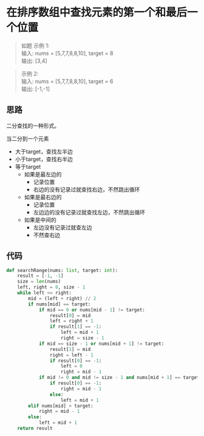 # 在排序数组中查找元素的第一个和最后一个位置
> 如题
>示例 1:  
输入: nums = [5,7,7,8,8,10], target = 8  
输出: [3,4]  

>示例 2:  
输入: nums = [5,7,7,8,8,10], target = 6  
输出: [-1,-1]  

**思路**
--------------------

二分查找的一种形式。

当二分到一个元素
- 大于target，查找左半边
- 小于target，查找右半边
- 等于target
    - 如果是最左边的
        - 记录位置
        - 右边的没有记录过就查找右边，不然跳出循环
    - 如果是最右边的
        - 记录位置
        - 左边边的没有记录过就查找左边，不然跳出循环
    - 如果是中间的
        - 左边没有记录过就查左边
        - 不然查右边
  
**代码**
--------------------
```python
def searchRange(nums: list, target: int):
    result = [-1, -1]
    size = len(nums)
    left, right = 0, size - 1
    while left <= right:
        mid = (left + right) // 2
        if nums[mid] == target:
            if mid == 0 or nums[mid - 1] != target:
                result[0] = mid
                left = right + 1
                if result[1] == -1:
                    left = mid + 1
                    right = size - 1
            if mid == size - 1 or nums[mid + 1] != target:
                result[1] = mid
                right = left - 1
                if result[0] == -1:
                    left = 0
                    right = mid - 1
            if mid != 0 and mid != size - 1 and nums[mid + 1] == target and nums[mid - 1] == target:
                if result[0] == -1:
                    right = mid - 1
                else:
                    left = mid + 1
        elif nums[mid] > target:
            right = mid - 1
        else:
            left = mid + 1
    return result
```